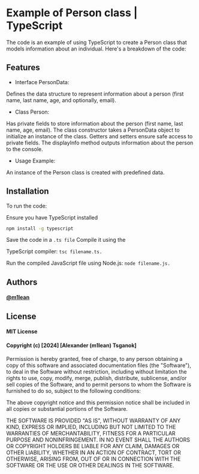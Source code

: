 
# Example of Person class | TypeScript

The code is an example of using TypeScript to create a Person class that models information about an individual. Here's a breakdown of the code:



## Features

- Interface PersonData:

Defines the data structure to represent information about a person (first name, last name, age, and optionally, email).

- Class Person:

Has private fields to store information about the person (first name, last name, age, email).
The class constructor takes a PersonData object to initialize an instance of the class.
Getters and setters ensure safe access to private fields.
The displayInfo method outputs information about the person to the console.

- Usage Example:

An instance of the Person class is created with predefined data.
## Installation

To run the code:

Ensure you have TypeScript installed 
```bash
npm install -g typescript
```
Save the code in a 
```.ts file```
Compile it using the 

TypeScript compiler: ```tsc filename.ts.```

Run the compiled JavaScript file using Node.js: 
```node filename.js.```








## Authors

#### [@m1lean](https://www.github.com/m1lean)


## License

#### MIT License

#### Copyright (c) [2024] [Alexander (m1lean) Tsganok]

Permission is hereby granted, free of charge, to any person obtaining a copy
of this software and associated documentation files (the "Software"), to deal
in the Software without restriction, including without limitation the rights
to use, copy, modify, merge, publish, distribute, sublicense, and/or sell
copies of the Software, and to permit persons to whom the Software is
furnished to do so, subject to the following conditions:

The above copyright notice and this permission notice shall be included in all
copies or substantial portions of the Software.

THE SOFTWARE IS PROVIDED "AS IS", WITHOUT WARRANTY OF ANY KIND, EXPRESS OR
IMPLIED, INCLUDING BUT NOT LIMITED TO THE WARRANTIES OF MERCHANTABILITY,
FITNESS FOR A PARTICULAR PURPOSE AND NONINFRINGEMENT. IN NO EVENT SHALL THE
AUTHORS OR COPYRIGHT HOLDERS BE LIABLE FOR ANY CLAIM, DAMAGES OR OTHER
LIABILITY, WHETHER IN AN ACTION OF CONTRACT, TORT OR OTHERWISE, ARISING FROM,
OUT OF OR IN CONNECTION WITH THE SOFTWARE OR THE USE OR OTHER DEALINGS IN THE
SOFTWARE.

